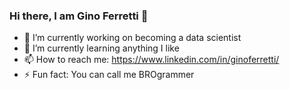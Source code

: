 ### Hi there, I am Gino Ferretti 👋

- 🔭 I’m currently working on becoming a data scientist
- 🌱 I’m currently learning anything I like
- 📫 How to reach me: https://www.linkedin.com/in/ginoferretti/
- ⚡ Fun fact: You can call me BROgrammer

<!--
**ginoferretti/ginoferretti** is a ✨ _special_ ✨ repository because its `README.md` (this file) appears on your GitHub profile.

